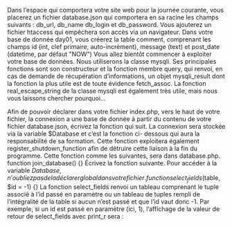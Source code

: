 Dans l’espace qui comportera votre site web pour la journée courante, vous placerez un
fichier database.json qui comportera en sa racine les champs suivants : db_url, db_name
db_login et db_password. Vous ajouterez un fichier htaccess qui empêchera son accès via un
navigateur.
Dans votre base de donnée day01, vous créerez la table comment, comprenant les
champs id (int, clef primaire, auto-incrément), message (text) et post_date (datetime, par défaut
"NOW")
Vous allez bientôt commencer à exploiter votre base de données. Nous utiliserons la
classe mysqli. Ses principales fonctions sont son constructeur et la fonction membre query, qui
renvoi, en cas de demande de récupération d’informations, un objet mysqli_result dont la
fonction la plus utile est de toute évidence fetch_assoc.
La fonction real_escape_string de la classe mysqli est également très utile, mais nous vous
laissons chercher pourquoi...

Afin de pouvoir déclarer dans votre fichier index.php, vers le haut de votre fichier, la
connexion a une base de donnée à partir du contenu de votre fichier database.json, écrivez la
fonction qui suit. La connexion sera stockée via la variable $Database et c’est la fonction ci-
dessous qui aura la responsabilité de sa formation. Cette fonction exploitera également
register_shutdown_function afin de détruire cette liaison à la fin du programme. Cette fonction
comme les suivantes, sera dans database.php.
function join_database() {}
Écrivez la fonction suivante. Pour accéder à la variable $Database, n’oubliez pas de la
déclarer global dans votre fichier.
function select_fields($table, $id = -1) {}
La fonction select_fields renvoi un tableau comprenant le tuple associé à l’id passé en
paramètre ou un tableau de tuples rempli de l’intégralité de la table si aucun n’est passé et que
l’id vaut donc -1. Par exemple, si un id est passé en paramètre (ici, 1), l’affichage de la valeur
de retour de select_fields avec print_r sera :